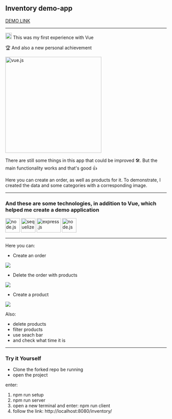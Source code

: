 <h2>Inventory demo-app</h2>

[DEMO LINK](https://vasylzinchenko.github.io/inventory/)
____________

<p><img src="https://imgur.com/qaMsGOf" alt="vue3" width="20" height="20"/> This was my first experience with Vue</p>
<p>🏆 And also a new personal achievement</p>

<img src="" alt="vue.js" width="300" height="300"/>
<p>There are still some things in this app that could be improved 🛠️. But the main functionality works and that's good 👍</p>
Here you can create an order, as well as products for it. To demonstrate, I created the data and some categories with a corresponding image.

----

<h3>And these are some technologies, in addition to Vue, which helped me create a demo application</h3>
<p align="left">
<img src="https://nodejs.org/static/images/logo.svg" alt="node.js" width="45" height="45"/>
<img src="https://github.com/sequelize.png?s=20" alt="sequelize" width="45" height="45"/>
<img src="https://im4.ezgif.com/tmp/ezgif-4-bc430d5e-gif/download-png-638d8567b539e.png" alt="express.js" width="75" height="45"/>
<img src="https://www.postgresql.org/media/img/about/press/elephant.png" alt="node.js" width="45" height="45"/>

-----------
Here you can:

- Create an order

<img src="https://im2.ezgif.com/tmp/ezgif-2-613b543270.gif">
 
- Delete the order with products
  
<img src="https://im2.ezgif.com/tmp/ezgif-2-1ad92ff2f0.gif">

- Create a product

<img src="https://im2.ezgif.com/tmp/ezgif-2-7575bb2598.gif">
  
Also:

- delete products
- filter products
- use seach bar
- and check what time it is
  
-----
  
<h3>Try it Yourself</h3>

- Clone the forked repo be running
- open the project

enter: 
 1) npm run setup
 2) npm run server
 3) open a new terminal and enter: npm run client
 4) follow the link: http://localhost:8080/inventory/


